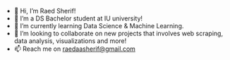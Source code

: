 - 👋 Hi, I’m Raed Sherif!
- 👀 I’m a DS Bachelor student at IU university!
- 🌱 I’m currently learning Data Science & Machine Learning.
- 💞️ I’m looking to collaborate on new projects that involves web scraping, data analysis, visualizations and more!
- 📫 Reach me on raedaasherif@gmail.com

<!---
RaedSherif/RaedSherif is a ✨ special ✨ repository because its `README.md` (this file) appears on your GitHub profile.
You can click the Preview link to take a look at your changes.
--->
